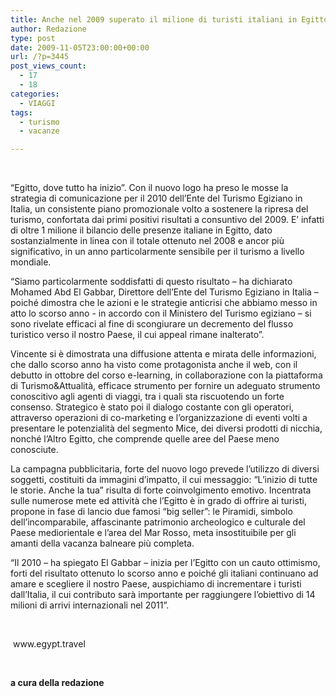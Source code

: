 ```yaml
---
title: Anche nel 2009 superato il milione di turisti italiani in Egitto.
author: Redazione
type: post
date: 2009-11-05T23:00:00+00:00
url: /?p=3445
post_views_count:
  - 17
  - 18
categories:
  - VIAGGI
tags:
  - turismo
  - vacanze

---
```

&nbsp;

<p style="margin&#45;bottom: 0cm">
  &ldquo;Egitto, dove tutto ha inizio&rdquo;. Con il nuovo logo ha preso le mosse la strategia di comunicazione per il 2010 dell&rsquo;Ente del Turismo Egiziano in Italia, un consistente piano promozionale volto a sostenere la ripresa del turismo, confortata dai primi positivi risultati a consuntivo del 2009. E&rsquo; infatti di oltre 1 milione il bilancio delle presenze italiane in Egitto, dato sostanzialmente in linea con il totale ottenuto nel 2008 e ancor pi&ugrave; significativo, in un anno particolarmente sensibile per il turismo a livello mondiale.
</p>

<p style="margin&#45;bottom: 0cm">
  &ldquo;Siamo particolarmente soddisfatti di questo risultato &ndash; ha dichiarato Mohamed Abd El Gabbar, Direttore dell&rsquo;Ente del Turismo Egiziano in Italia &ndash; poich&eacute; dimostra che le azioni e le strategie anticrisi che abbiamo messo in atto lo scorso anno &#45; in accordo con il Ministero del Turismo egiziano &ndash; si sono rivelate efficaci al fine di scongiurare un decremento del flusso turistico verso il nostro Paese, il cui appeal rimane inalterato&rdquo;.
</p>

<p style="margin&#45;bottom: 0cm">
  Vincente si &egrave; dimostrata una diffusione attenta e mirata delle informazioni, che dallo scorso anno ha visto come protagonista anche il web, con il debutto in ottobre del corso e&#45;learning, in collaborazione con la piattaforma di Turismo&Attualit&agrave;, efficace strumento per fornire un adeguato strumento conoscitivo agli agenti di viaggi, tra i quali sta riscuotendo un forte consenso. Strategico &egrave; stato poi il dialogo costante con gli operatori, attraverso operazioni di co&#45;marketing e l&rsquo;organizzazione di eventi volti a presentare le potenzialit&agrave; del segmento Mice, dei diversi prodotti di nicchia, nonch&eacute; l&rsquo;Altro Egitto, che comprende quelle aree del Paese meno conosciute.
</p>

<p style="margin&#45;bottom: 0cm">
  La campagna pubblicitaria, forte del nuovo logo prevede l&rsquo;utilizzo di diversi soggetti, costituiti da immagini d&rsquo;impatto, il cui messaggio: &ldquo;L&rsquo;inizio di tutte le storie. Anche la tua&rdquo; risulta di forte coinvolgimento emotivo. Incentrata sulle numerose mete ed attivit&agrave; che l&rsquo;Egitto &egrave; in grado di offrire ai turisti, propone in fase di lancio due famosi &ldquo;big seller&rdquo;: le Piramidi, simbolo dell&rsquo;incomparabile, affascinante patrimonio archeologico e culturale del Paese mediorientale e l&rsquo;area del Mar Rosso, meta insostituibile per gli amanti della vacanza balneare pi&ugrave; completa.
</p>

<p style="margin&#45;bottom: 0cm">
  &ldquo;Il 2010 &ndash; ha spiegato El Gabbar &ndash; inizia per l&rsquo;Egitto con un cauto ottimismo, forti del risultato ottenuto lo scorso anno e poich&eacute; gli italiani continuano ad amare e scegliere il nostro Paese, auspichiamo di incrementare i turisti dall&rsquo;Italia, il cui contributo sar&agrave; importante per raggiungere l&rsquo;obiettivo di 14 milioni di arrivi internazionali nel 2011&rdquo;.
</p>

<p style="margin&#45;bottom: 0cm">
  &nbsp;
</p>

<p style="margin&#45;bottom: 0cm">
  &nbsp;www.egypt.travel
</p>

<p style="margin&#45;bottom: 0cm">
  &nbsp;
</p>

<p style="margin&#45;bottom: 0cm">
  <b>a cura della redazione</b>
</p>